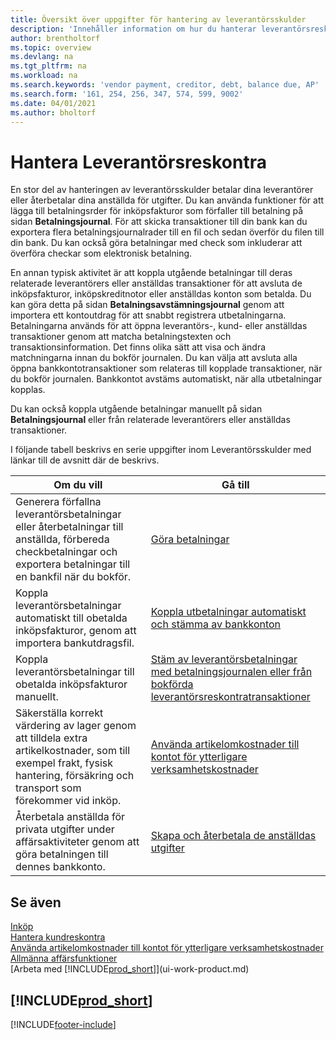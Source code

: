 ```yaml
---
title: Översikt över uppgifter för hantering av leverantörsskulder
description: 'Innehåller information om hur du hanterar leverantörsreskontra, till exempel betala fordringsägare eller koppla utgående betalningar till transaktioner för att stänga fakturor eller kreditnotor.'
author: brentholtorf
ms.topic: overview
ms.devlang: na
ms.tgt_pltfrm: na
ms.workload: na
ms.search.keywords: 'vendor payment, creditor, debt, balance due, AP'
ms.search.form: '161, 254, 256, 347, 574, 599, 9002'
ms.date: 04/01/2021
ms.author: bholtorf
---
```

# Hantera Leverantörsreskontra

En stor del av hanteringen av leverantörsskulder betalar dina leverantörer eller återbetalar dina anställda för utgifter. Du kan använda funktioner för att lägga till betalningsrder för inköpsfakturor som förfaller till betalning på sidan **Betalningsjournal**. För att skicka transaktioner till din bank kan du exportera flera betalningsjournalrader till en fil och sedan överför du filen till din bank. Du kan också göra betalningar med check som inkluderar att överföra checkar som elektronisk betalning.

En annan typisk aktivitet är att koppla utgående betalningar till deras relaterade leverantörers eller anställdas transaktioner för att avsluta de inköpsfakturor, inköpskreditnotor eller anställdas konton som betalda. Du kan göra detta på sidan **Betalningsavstämningsjournal** genom att importera ett kontoutdrag för att snabbt registrera utbetalningarna. Betalningarna används för att öppna leverantörs-, kund- eller anställdas transaktioner genom att matcha betalningstexten och transaktionsinformation. Det finns olika sätt att visa och ändra matchningarna innan du bokför journalen. Du kan välja att avsluta alla öppna bankkontotransaktioner som relateras till kopplade transaktioner, när du bokför journalen. Bankkontot avstäms automatiskt, när alla utbetalningar kopplas.

Du kan också koppla utgående betalningar manuellt på sidan **Betalningsjournal** eller från relaterade leverantörers eller anställdas transaktioner.

I följande tabell beskrivs en serie uppgifter inom Leverantörsskulder med länkar till de avsnitt där de beskrivs.

| Om du vill | Gå till |
| --- | --- |
| Generera förfallna leverantörsbetalningar eller återbetalningar till anställda, förbereda checkbetalningar och exportera betalningar till en bankfil när du bokför. |[Göra betalningar](payables-make-payments.md) |
| Koppla leverantörsbetalningar automatiskt till obetalda inköpsfakturor, genom att importera bankutdragsfil. |[Koppla utbetalningar automatiskt och stämma av bankkonton](receivables-apply-payments-auto-reconcile-bank-accounts.md) |
| Koppla leverantörsbetalningar till obetalda inköpsfakturor manuellt. |[Stäm av leverantörsbetalningar med betalningsjournalen eller från bokförda leverantörsreskontratransaktioner](payables-how-apply-purchase-transactions-manually.md) |
|Säkerställa korrekt värdering av lager genom att tilldela extra artikelkostnader, som till exempel frakt, fysisk hantering, försäkring och transport som förekommer vid inköp.|[Använda artikelomkostnader till kontot för ytterligare verksamhetskostnader](payables-how-assign-item-charges.md)|
|Återbetala anställda för privata utgifter under affärsaktiviteter genom att göra betalningen till dennes bankkonto.|[Skapa och återbetala de anställdas utgifter](finance-how-record-reimburse-employee-expenses.md)|

## Se även
[Inköp](purchasing-manage-purchasing.md)  
[Hantera kundreskontra](receivables-manage-receivables.md)  
[Använda artikelomkostnader till kontot för ytterligare verksamhetskostnader](payables-how-assign-item-charges.md)  
[Allmänna affärsfunktioner](ui-across-business-areas.md)  
[Arbeta med [!INCLUDE[prod_short](includes/prod_short.md)]](ui-work-product.md)

## [!INCLUDE[prod_short](includes/free_trial_md.md)]  


[!INCLUDE[footer-include](includes/footer-banner.md)]
